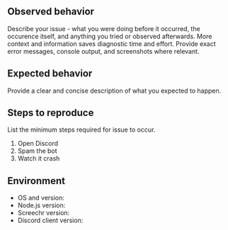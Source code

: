 ## Observed behavior

Describe your issue - what you were doing before it occurred, the occurence itself, and anything you tried or observed afterwards. More context and information saves diagnostic time and effort. Provide exact error messages, console output, and screenshots where relevant.

## Expected behavior

Provide a clear and concise description of what you expected to happen.

## Steps to reproduce

List the minimum steps required for issue to occur.

1.  Open Discord
2.  Spam the bot
3.  Watch it crash

## Environment

- OS and version:
- Node.js version:
- Screechr version:
- Discord client version:

